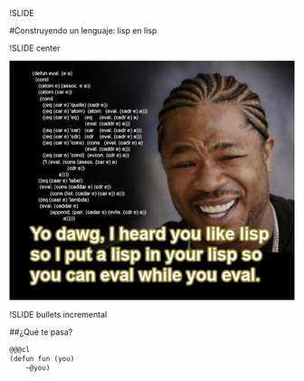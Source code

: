 !SLIDE

#Construyendo un lenguaje: lisp en lisp

!SLIDE center

![yo dawg](yo-dawg-lisp.jpg)


!SLIDE bullets incremental

##¿Qué te pasa?

    @@@cl
    (defun fun (you)
        ~@you)


